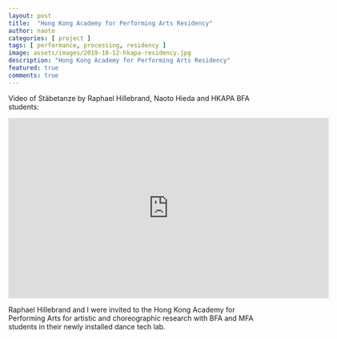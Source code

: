 ```yaml
---
layout: post
title:  "Hong Kong Academy for Performing Arts Residency"
author: naoto
categories: [ project ]
tags: [ performance, processing, residency ]
image: assets/images/2019-10-12-hkapa-residency.jpg
description: "Hong Kong Academy for Performing Arts Residency"
featured: true
comments: true
---
```


Video of Stäbetanze by Raphael Hillebrand, Naoto Hieda and HKAPA BFA students:

<iframe src="https://player.vimeo.com/video/366438999?title=0&byline=0&portrait=0" width="640" height="360"
frameborder="0" allow="autoplay; fullscreen" allowfullscreen></iframe>

Raphael Hillebrand and I were invited to the Hong Kong Academy for Performing Arts for
artistic and choreographic research with BFA and MFA students in their newly
installed dance tech lab.
